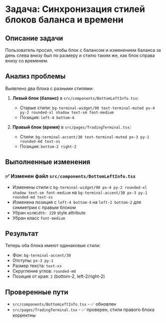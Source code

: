 # Задача: Синхронизация стилей блоков баланса и времени

## Описание задачи
Пользователь просил, чтобы блок с балансом и изменением баланса за день слева внизу был по размеру и стилю таким же, как блок справа внизу со временем.

## Анализ проблемы
Выявлено два блока с разными стилями:

1. **Левый блок (баланс)** в `src/components/BottomLeftInfo.tsx`:
   - Старые стили: `bg-terminal-widget/90 text-terminal-muted px-4 py-2 rounded-xl shadow text-sm font-medium`
   - Позиция: `left-4 bottom-4`

2. **Правый блок (время)** в `src/pages/TradingTerminal.tsx`:
   - Стили: `bg-terminal-accent/30 text-terminal-muted px-3 py-1 rounded-md text-xs`
   - Позиция: `bottom-2 right-2`

## Выполненные изменения

### ✅ Изменен файл `src/components/BottomLeftInfo.tsx`
- Изменены стили с `bg-terminal-widget/90 px-4 py-2 rounded-xl shadow text-sm font-medium` на `bg-terminal-accent/30 px-3 py-1 rounded-md text-xs`
- Изменена позиция с `left-4 bottom-4` на `left-2 bottom-2` для симметрии с правым блоком
- Убран `minWidth: 220` style attribute
- Убран класс `font-medium`

## Результат
Теперь оба блока имеют одинаковые стили:
- Фон: `bg-terminal-accent/30`
- Отступы: `px-3 py-1`
- Размер текста: `text-xs`
- Скругление углов: `rounded-md`
- Позиция от края: `2` (bottom-2, left-2/right-2)

## Проверенные пути
- `src/components/BottomLeftInfo.tsx` - ✅ обновлен
- `src/pages/TradingTerminal.tsx` - ✅ проверен, стили правого блока корректны 